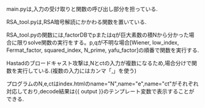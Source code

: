 main.pyは,入力の受け取りと関数の呼び出し部分を担っている.

RSA_tool.pyは,RSA暗号解読にかかわる関数を置いている.

RSA_tool.pyの関数には,factorDBでpまたはqが巨大素数の積Nから分かった場合に限りsolve関数の実行をする。p,qが不明な場合[Wiener, low_index, Fermat_factor, squared_index, N_prime, yafu_factor]の順番で関数を実行する.

Hastadのブロードキャスト攻撃は,Nとctの入力が複数になるため,場合分けで関数を実行している.(複数の入力にはカンマ「,」を使う)

プログラムのN,e,ctはindex.htmlのname="N",name="e",name="ct"がそれぞれ対応しており,decode結果は{{ output }}のテンプレート変数で表示することができる.